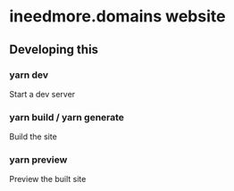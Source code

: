 # ineedmore.domains website
## Developing this
### yarn dev
Start a dev server
### yarn build / yarn generate
Build the site
### yarn preview
Preview the built site